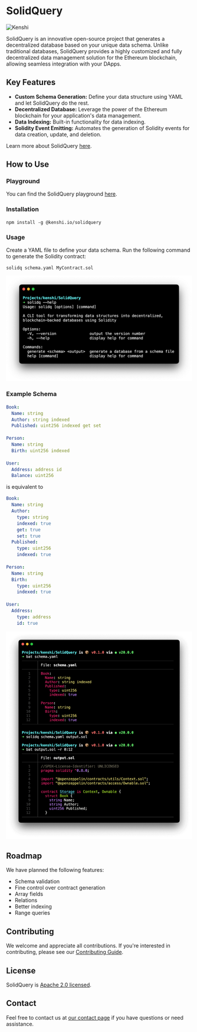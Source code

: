 # SolidQuery

<img src="https://kenshi.io/images/logo/logo.svg" alt="Kenshi" width="128">

SolidQuery is an innovative open-source project that generates a decentralized
database based on your unique data schema. Unlike traditional databases,
SolidQuery provides a highly customized and fully decentralized data management
solution for the Ethereum blockchain, allowing seamless integration with your
DApps.

## Key Features

- **Custom Schema Generation:** Define your data structure using YAML and let
  SolidQuery do the rest.
- **Decentralized Database:** Leverage the power of the Ethereum blockchain for
  your application's data management.
- **Data Indexing:** Built-in functionality for data indexing.
- **Solidity Event Emitting:** Automates the generation of Solidity events for
  data creation, update, and deletion.

Learn more about SolidQuery [here](https://kenshi.io/solidquery).

## How to Use

### Playground

You can find the SolidQuery playground [here](https://kenshi.io/solidquery/playground).

### Installation

```shell
npm install -g @kenshi.io/solidquery
```

### Usage

Create a YAML file to define your data schema. Run the following command to
generate the Solidity contract:

```shell
solidq schema.yaml MyContract.sol
```

![SolidQuery CLI](./assets/solidq.cli.png)

### Example Schema

```yaml
Book:
  Name: string
  Author: string indexed
  Published: uint256 indexed get set

Person:
  Name: string
  Birth: uint256 indexed

User:
  Address: address id
  Balance: uint256
```

is equivalent to

```yaml
Book:
  Name: string
  Author:
    type: string
    indexed: true
    get: true
    set: true
  Published:
    type: uint256
    indexed: true

Person:
  Name: string
  Birth:
    type: uint256
    indexed: true

User:
  Address:
    type: address
    id: true
```

![SolidQuery Demo](./assets/solidq.demo.png)

## Roadmap

We have planned the following features:

- Schema validation
- Fine control over contract generation
- Array fields
- Relations
- Better indexing
- Range queries

## Contributing

We welcome and appreciate all contributions. If you're interested in
contributing, please see our [Contributing Guide](CONTRIBUTING.md).

## License

SolidQuery is [Apache 2.0 licensed](LICENSE).

## Contact

Feel free to contact us at [our contact page](https://kenshi.io/contact) if you
have questions or need assistance.
